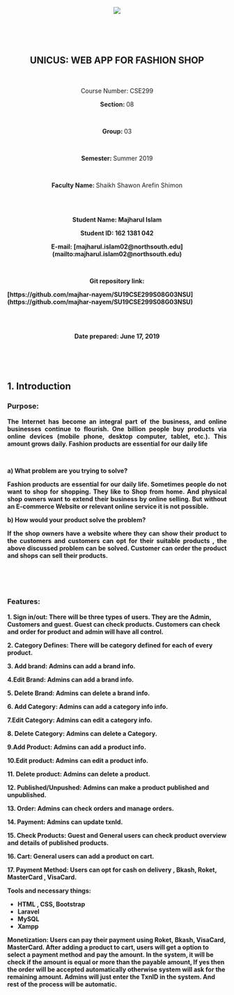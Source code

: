 
  <p align="center">
  <img src='https://elmsprodcdnendpoint.azureedge.net/attachments/15/2bfe67c5-2678-e011-969d-0030487d8897/46f5b6ce-3ea8-47ed-8444-80b87ed980cd.png'/>
</p>
  
  <br/>
<br/>
<br/>
  
<h2 align='center'>UNICUS: WEB APP FOR FASHION SHOP</h2>
<br>
<p align="center">
  
<p align="center">Course Number: CSE299 </p>

<p align='center'><b>Section: </b>08</p>
    <br/>
    <p align='center'><b>Group: </b>03</p>
    <br/>
    <p align='center'><b>Semester: </b>Summer 2019</p>
    <br/>
    <p align='center'><b>Faculty Name: </b>Shaikh Shawon Arefin Shimon</p>   
 </p>
 <br>
 <br>
 
 <p align="center">

<p align='center'><b>Student Name: Majharul Islam </p>

<p align='center'><b>Student ID: 162 1381 042 </p>

<p align='center'><b>E-mail:</b> [majharul.islam02@northsouth.edu](mailto:majharul.islam02@northsouth.edu)</p>
<br>
<p align='center'><b>Git repository link: </b></p>
<p> [https://github.com/majhar-nayem/SU19CSE299S08G03NSU](https://github.com/majhar-nayem/SU19CSE299S08G03NSU) </p>
<br/>
<br/>
<p align='center'><b>Date prepared:<b>  June 17, 2019 </p>

</p>
<br>
<br>
<br>

<h2>1. Introduction</h2>
        <h3>Purpose: </h3>
        <p align='justify'>The Internet has become an integral part of the business, and online businesses continue to flourish. One billion people buy products via online devices (mobile phone, desktop computer, tablet, etc.). This amount grows daily. Fashion products are essential for our daily life</p>
        <br>
       <p align='justify'><b> a) What problem are you trying to solve?</b></p>
  
   <p align='justify'> Fashion products are essential for our daily life. Sometimes people do not want to shop for shopping. They like to Shop from home. And physical shop owners want to extend their business by online selling. But without an E-commerce Website or relevant online service it is not possible.</p>
        
 <p align='justify'><b>
b) How would your product solve the problem?</b></p>

<p align='justify'> If the shop owners have a website where they can show their product to the customers and customers can opt for their suitable products , the above discussed problem can be solved. Customer can order the product and shops can sell their products.</p>
<br>
<br>
<br>

<h3>Features:</h3>

**1. Sign in/out:** There will be three types of users. They are the Admin, Customers and guest. Guest can check products. Customers can check and order for product and admin will have all control.

**2. Category Defines:** There will be category defined for each of every product.

**3. Add brand:** Admins can add a brand info.

**4.Edit Brand:** Admins can add a brand info.

**5. Delete Brand:** Admins can delete a brand info.

**6. Add Category:** Admins can add a category info info.

**7.Edit Category:** Admins can edit a category info.

**8. Delete Category:** Admins can delete a Category.

**9.Add Product:** Admins can add a product info.

**10.Edit product:** Admins can edit a product info.

**11. Delete product:** Admins can delete a product.

**12. Published/Unpushed:** Admins can make a product published and unpublished.

**13. Order:** Admins can check orders and manage orders.

**14. Payment:** Admins can update txnId.

**15. Check Products:** Guest and General users can check product overview and details of published products.

**16. Cart:** General users can add a product on cart.

**17. Payment Method:** Users can opt for cash on delivery , Bkash, Roket, MasterCard , VisaCard.

**Tools and necessary things:**

- HTML , CSS, Bootstrap
- Laravel
- MySQL
- Xampp

**Monetization:** Users can pay their payment using Roket, Bkash, VisaCard, MasterCard. After adding a product to cart, users will get a option to select a payment method and pay the amount. In the system, it will be check if the amount is equal or more than the payable amount, If yes then the order will be accepted automatically otherwise system will ask for the remaining amount. Admins will just enter the TxnID in the system. And rest of the process will be automatic.

</div>
